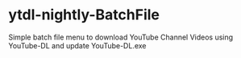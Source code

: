 # ytdl-nightly-BatchFile
Simple batch file menu to download YouTube Channel Videos using YouTube-DL and update YouTube-DL.exe
